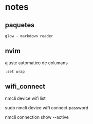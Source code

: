 # notes

## paquetes

    glow - markdown reader

## nvim 

ajuste automatico de columans
    
    :set wrap 

## wifi_connect

nmcli device wifi list

sudo nmcli device wifi connect <SSID> password <pass>

nmcli connection show --active

 
